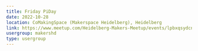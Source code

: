 ```yaml
---
title: Friday PiDay
date: 2022-10-28
location: CoMakingSpace (Makerspace Heidelberg), Heidelberg
link: https://www.meetup.com/Heidelberg-Makers-Meetup/events/lpbxqsydcnblc/
usergroup: makershd
type: usergroup
---
```

